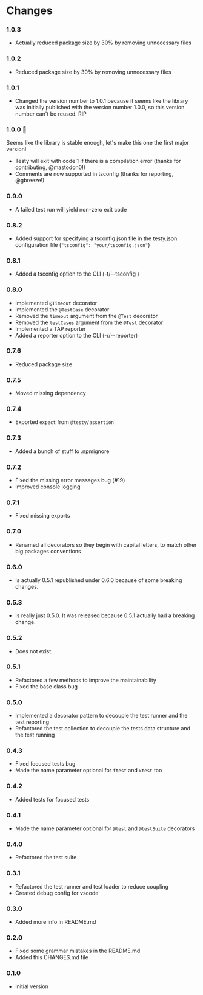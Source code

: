 # Changes

### 1.0.3
  - Actually reduced package size by 30% by removing unnecessary files

### 1.0.2
  - Reduced package size by 30% by removing unnecessary files

### 1.0.1
  - Changed the version number to 1.0.1 because it seems like the library was initially published with the version number 1.0.0, so this version number can't be reused. RIP

### 1.0.0 🎊
Seems like the library is stable enough, let's make this one the first major version!

  - Testy will exit with code 1 if there is a compilation error (thanks for contributing, @mastodon0!)
  - Comments are now supported in tsconfig (thanks for reporting, @gbreeze!)

### 0.9.0
  - A failed test run will yield non-zero exit code

### 0.8.2
  - Added support for specifying a tsconfig.json file in the testy.json configuration file (`"tsconfig": "your/tsconfig.json"`)


### 0.8.1
  - Added a tsconfig option to the CLI (-t/--tsconfig <path>)


### 0.8.0
  - Implemented `@Timeout` decorator
  - Implemented the `@TestCase` decorator
  - Removed the `timeout` argument from the `@Test` decorator
  - Removed the `testCases` argument from the `@Test` decorator
  - Implemented a TAP reporter
  - Added a reporter option to the CLI (-r/--reporter)

### 0.7.6
  - Reduced package size

### 0.7.5
  - Moved missing dependency

### 0.7.4
  - Exported `expect` from `@testy/assertion`

### 0.7.3
  - Added a bunch of stuff to .npmignore

### 0.7.2
  - Fixed the missing error messages bug (#19)
  - Improved console logging

### 0.7.1
  - Fixed missing exports

### 0.7.0
 - Renamed all decorators so they begin with capital letters, to match other big packages conventions

### 0.6.0
 - Is actually 0.5.1 republished under 0.6.0 because of some breaking changes.

### 0.5.3
 - Is really just 0.5.0. It was released because 0.5.1 actually had a breaking change.

### 0.5.2
- Does not exist.

### 0.5.1
 - Refactored a few methods to improve the maintainability
 - Fixed the base class bug

### 0.5.0
 - Implemented a decorator pattern to decouple the test runner and the test reporting
 - Refactored the test collection to decouple the tests data structure and the test running

### 0.4.3
 - Fixed focused tests bug
 - Made the name parameter optional for `ftest` and `xtest` too

### 0.4.2
 - Added tests for focused tests

### 0.4.1
 - Made the name parameter optional for `@test` and `@testSuite` decorators

### 0.4.0
 - Refactored the test suite

### 0.3.1
 - Refactored the test runner and test loader to reduce coupling
 - Created debug config for vscode

### 0.3.0
 - Added more info in README.md

### 0.2.0
- Fixed some grammar mistakes in the README.md
- Added this CHANGES.md file

### 0.1.0 
- Initial version
